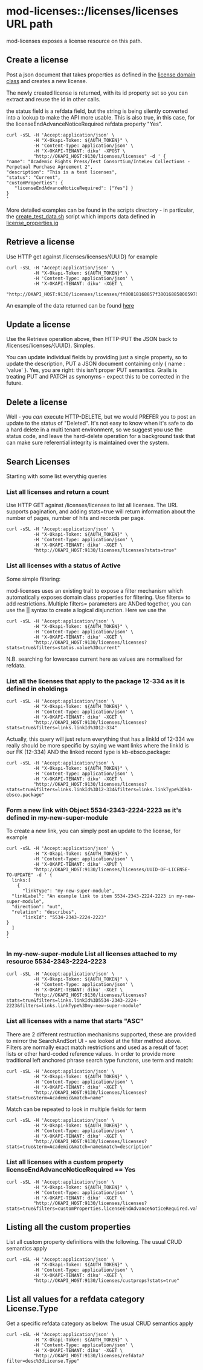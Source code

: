 # mod-licenses::/licenses/licenses URL path

mod-licenses exposes a license resource on this path.

## Create a license

Post a json document that takes properties as defined in the [license domain class](https://github.com/folio-org/mod-licenses/blob/master/service/grails-app/domain/org/olf/licenses/License.groovy) and creates a new license.

The newly created license is returned, with its id property set so you can extract and reuse the id in other calls.

the status field is a refdata field, but the string is being silently converted into a lookup to make the API more usable. This is also true, in this case, for the licenseEndAdvanceNoticeRequired refdata property "Yes".

    curl -sSL -H 'Accept:application/json' \
              -H "X-Okapi-Token: ${AUTH_TOKEN}" \
              -H 'Content-Type: application/json' \
              -H 'X-OKAPI-TENANT: diku' -XPOST \
              "http://OKAPI_HOST:9130/licenses/licenses" -d ' {
    "name": "Academic Rights Press/Test Consortium/InteLex Collections - Perpetual Purchase Agreement 2",
    "description": "This is a test licenses",
    "status": "Current",
    "customProperties": { 
       "licenseEndAdvanceNoticeRequired": ["Yes"] }
    }
    '

More detailed examples can be found in the scripts directory - in particular, the [create_test_data.sh](scripts/create_test_data.sh) script which imports data defined in [license_properties.jq](scripts/license_properties.jq)

## Retrieve a license

Use HTTP get against /licenses/licenses/{UUID} for example

    curl -sSL -H 'Accept:application/json' \
              -H "X-Okapi-Token: ${AUTH_TOKEN}" \
              -H 'Content-Type: application/json' \
              -H 'X-OKAPI-TENANT: diku' -XGET \
               "http://OKAPI_HOST:9130/licenses/licenses/ff80818168857f38016885800597003a"

An example of the data returned can be found [here](docs/example_license.json)

## Update a license

Use the Retrieve operation above, then HTTP-PUT the JSON back to /licenses/licenses/{UUID}. Simples.

You can update individual fields by providing just a single property, so to update the description, PUT a JSON document containing only { name : 'value' }. Yes, you are right: this isn't proper PUT semantics. Grails is treating PUT and PATCH as synonyms - expect this to be corrected in the future.

## Delete a license

Well - you *can* execute HTTP-DELETE, but we would PREFER you to post an update to the status of "Deleted". It's not easy to know when it's safe to do a hard delete in a multi tenant environment,
so we suggest you use the status code, and leave the hard-delete operation for a background task that can make sure referential integrity is maintained over the system.

## Search Licenses

Starting with some list everythig queries

### List all licenses and return a count

Use HTTP GET against /licenses/licenses to list all licenses. The URL supports pagination, and adding stats=true will return information about the number of pages, number of hits and records per page.

    curl -sSL -H 'Accept:application/json' \
              -H "X-Okapi-Token: ${AUTH_TOKEN}" \
              -H 'Content-Type: application/json' \
              -H 'X-OKAPI-TENANT: diku' -XGET \
              "http://OKAPI_HOST:9130/licenses/licenses?stats=true"


### List all licenses with a status of Active

Some simple filtering:

mod-licenses uses an existing trait to expose a filter mechanism which automatically exposes domain class properties for filtering. Use filters= to add restrictions.
Multiple filters= parameters are ANDed together, you can use the || syntax to create a logical disjunction. Here we use the 

    curl -sSL -H 'Accept:application/json' \
              -H "X-Okapi-Token: ${AUTH_TOKEN}" \
              -H 'Content-Type: application/json' \
              -H 'X-OKAPI-TENANT: diku' -XGET \
              "http://OKAPI_HOST:9130/licenses/licenses?stats=true&filters=status.value%3Dcurrent"

N.B. searching for lowercase current here as values are normalised for refdata.

### List all the licenses that apply to the package 12-334 as it is defined in eholdings

    curl -sSL -H 'Accept:application/json' \
              -H "X-Okapi-Token: ${AUTH_TOKEN}" \
              -H 'Content-Type: application/json' \
              -H 'X-OKAPI-TENANT: diku' -XGET \
              "http://OKAPI_HOST:9130/licenses/licenses?stats=true&filters=links.linkId%3D12-334"

Actually, this query will just return everything that has a linkId of 12-334 we really should be more specific by saying we want links where the linkId is our FK (12-334) AND the linked record type is kb-ebsco.package:

    curl -sSL -H 'Accept:application/json' \
              -H "X-Okapi-Token: ${AUTH_TOKEN}" \
              -H 'Content-Type: application/json' \
              -H 'X-OKAPI-TENANT: diku' -XGET \
              "http://OKAPI_HOST:9130/licenses/licenses?stats=true&filters=links.linkId%3D12-334&filters=links.linkType%3Dkb-ebsco.package"

### Form a new link with Object 5534-2343-2224-2223 as it's defined in my-new-super-module

To create a new link, you can simply post an update to the license, for example

    curl -sSL -H 'Accept:application/json' \
              -H "X-Okapi-Token: ${AUTH_TOKEN}" \
              -H 'Content-Type: application/json' \
              -H 'X-OKAPI-TENANT: diku' -XPUT \
              "http://OKAPI_HOST:9130/licenses/licenses/UUID-OF-LICENSE-TO-UPDATE" -d ' {
      links:[
        {
          "linkType": "my-new-super-module",
  	  "linkLabel": "An example link to item 5534-2343-2224-2223 in my-new-super-module",
	  "direction": "out",
	  "relation": "describes",
          "linkId": "5534-2343-2224-2223"
	}
      ]
    }
    '

### In my-new-super-module List all licenses attached to my resource 5534-2343-2224-2223

    curl -sSL -H 'Accept:application/json' \
              -H "X-Okapi-Token: ${AUTH_TOKEN}" \
              -H 'Content-Type: application/json' \
              -H 'X-OKAPI-TENANT: diku' -XGET \
              "http://OKAPI_HOST:9130/licenses/licenses?stats=true&filters=links.linkId%3D5534-2343-2224-2223&filters=links.linkType%3Dmy-new-super-module"

### List all licenses with a name that starts "ASC"

There are 2 different restruction mechanisms supported, these are provided to mirror the SearchAndSort UI - we looked at the filter method above. Filters are normally 
exact match restrictions and used as a result of facet lists or other hard-coded reference values. In order to provide more traditional left anchored phrase search type functons,
use term and match:

    curl -sSL -H 'Accept:application/json' \
              -H "X-Okapi-Token: ${AUTH_TOKEN}" \
              -H 'Content-Type: application/json' \
              -H 'X-OKAPI-TENANT: diku' -XGET \
              "http://OKAPI_HOST:9130/licenses/licenses?stats=true&term=Academic&match=name"

Match can be repeated to look in multiple fields for term

    curl -sSL -H 'Accept:application/json' \
              -H "X-Okapi-Token: ${AUTH_TOKEN}" \
              -H 'Content-Type: application/json' \
              -H 'X-OKAPI-TENANT: diku' -XGET \
              "http://OKAPI_HOST:9130/licenses/licenses?stats=true&term=Academic&match=name&match=description"

### List all licenses with a custom property licenseEndAdvanceNoticeRequired == Yes

    curl -sSL -H 'Accept:application/json' \
              -H "X-Okapi-Token: ${AUTH_TOKEN}" \
              -H 'Content-Type: application/json' \
              -H 'X-OKAPI-TENANT: diku' -XGET \
              "http://OKAPI_HOST:9130/licenses/licenses?stats=true&filters=customProperties.licenseEndAdvanceNoticeRequired.value%3DYes"

## Listing all the custom properties

List all custom property definitions with the following. The usual CRUD semantics apply

    curl -sSL -H 'Accept:application/json' \
              -H "X-Okapi-Token: ${AUTH_TOKEN}" \
              -H 'Content-Type: application/json' \
              -H 'X-OKAPI-TENANT: diku' -XGET \
              "http://OKAPI_HOST:9130/licenses/custprops?stats=true"

## List all values for a refdata category License.Type

Get a specific refdata category as below. The usual CRUD semantics apply

    curl -sSL -H 'Accept:application/json' \
              -H "X-Okapi-Token: ${AUTH_TOKEN}" \
              -H 'Content-Type: application/json' \
              -H 'X-OKAPI-TENANT: diku' -XGET \
              "http://OKAPI_HOST:9130/licenses/refdata?filter=desc%3dLicense.Type"
